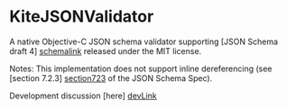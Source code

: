 KiteJSONValidator
=================

A native Objective-C JSON schema validator supporting [JSON Schema draft 4] [schemalink] released under the MIT license.

Notes: This implementation does not support inline dereferencing (see [section 7.2.3] [section723] of the JSON Schema Spec).

Development discussion [here] [devLink]

[schemalink]: http://tools.ietf.org/html/draft-zyp-json-schema-04
[section723]: http://json-schema.org/latest/json-schema-core.html#anchor30
[devlink]: https://groups.google.com/forum/#!forum/kitejsonvalidator-development
